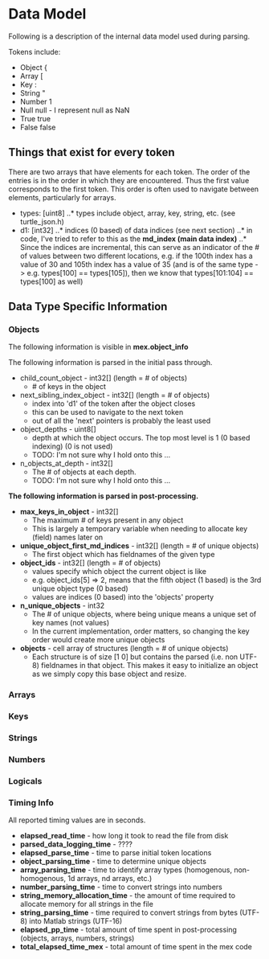 # Data Model

Following is a description of the internal data model used during parsing.

Tokens include:
* Object  {
* Array   [
* Key     :
* String  "
* Number  1
* Null    null  - I represent null as NaN
* True    true
* False   false

## Things that exist for every token ##
There are two arrays that have elements for each token. The order of the entries is in the order in which they are encountered. Thus the first value corresponds to the first token. This order is often used to navigate between elements, particularly for arrays.

* types: [uint8]
..* types include object, array, key, string, etc. (see turtle_json.h)
* d1: [int32]
..* indices (0 based) of data indices (see next section)
..* in code, I've tried to refer to this as the **md_index (main data index)**
..* Since the indices are incremental, this can serve as an indicator of the # of values between two different locations, e.g. if the 100th index has a value of 30 and 105th index has a value of 35 (and is of the same type -> e.g. types[100] == types[105]), then we know that types[101:104] == types[100] as well)

## Data Type Specific Information ##

### Objects ###

The following information is visible in **mex.object_info**

The following information is parsed in the initial pass through.

* child_count_object - int32[] (length = # of objects)
    *  \# of keys in the object
* next_sibling_index_object - int32[] (length = # of objects)
    * index into 'd1' of the token after the object closes
    * this can be used to navigate to the next token
    * out of all the 'next' pointers is probably the least used
* object_depths - uint8[]
    * depth at which the object occurs. The top most level is 1 (0 based indexing) (0 is not used)
    * TODO: I'm not sure why I hold onto this ...
* n_objects_at_depth - int32[]
    * The # of objects at each depth. 
    * TODO: I'm not sure why I hold onto this ...

**The following information is parsed in post-processing.**

* **max\_keys\_in\_object** - int32[]
    * The maximum # of keys present in any object
    * This is largely a temporary variable when needing to allocate key (field) names later on
* **unique\_object\_first\_md\_indices** - int32[] (length = # of unique objects)
    * The first object which has fieldnames of the given type
* **object\_ids** - int32[] (length = # of objects)
    * values specify which object the current object is like
    * e.g. object_ids[5] => 2, means that the fifth object (1 based) is the 3rd unique object type (0 based)
    * values are indices (0 based) into the 'objects' property
* **n\_unique\_objects** - int32
    * The # of unique objects, where being unique means a unique set of key names (not values)
    * In the current implementation, order matters, so changing the key order would create more unique objects
* **objects** - cell array of structures (length = # of unique objects)
    * Each structure is of size [1 0] but contains the parsed (i.e. non UTF-8) fieldnames in that object. This makes it easy to initialize an object as we simply copy this base object and resize.

### Arrays ###

### Keys ###

### Strings ###

### Numbers ###

### Logicals ###

### Timing Info ###

All reported timing values are in seconds.

* **elapsed\_read\_time** - how long it took to read the file from disk
* **parsed\_data\_logging\_time** - ????
* **elapsed\_parse\_time** - time to parse initial token locations
* **object\_parsing\_time** - time to determine unique objects
* **array\_parsing\_time** - time to identify array types (homogenous, non-homogenous, 1d arrays, nd arrays, etc.)
* **number\_parsing\_time** - time to convert strings into numbers
* **string\_memory\_allocation_time** - the amount of time required to allocate memory for all strings in the file
* **string\_parsing\_time** - time required to convert strings from bytes (UTF-8) into Matlab strings (UTF-16)
* **elapsed\_pp\_time** - total amount of time spent in post-processing (objects, arrays, numbers, strings)
* **total\_elapsed\_time_mex** - total amount of time spent in the mex code